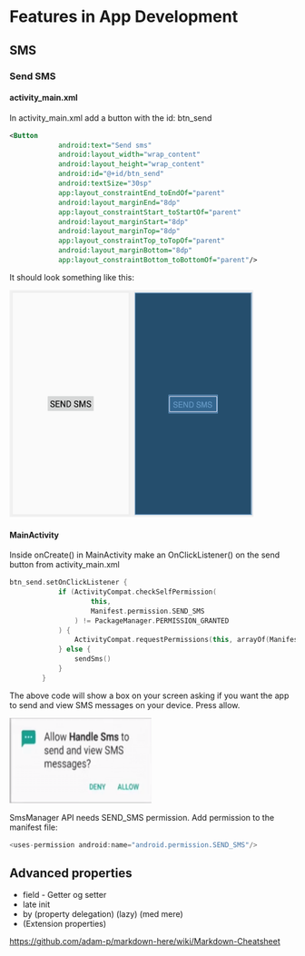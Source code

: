 # Features in App Development

## SMS

### Send SMS

#### activity_main.xml

In activity_main.xml add a button with the id: btn_send

```xml
<Button
            android:text="Send sms"
            android:layout_width="wrap_content"
            android:layout_height="wrap_content"
            android:id="@+id/btn_send"
            android:textSize="30sp"
            app:layout_constraintEnd_toEndOf="parent"
            android:layout_marginEnd="8dp"
            app:layout_constraintStart_toStartOf="parent"
            android:layout_marginStart="8dp"
            android:layout_marginTop="8dp"
            app:layout_constraintTop_toTopOf="parent"
            android:layout_marginBottom="8dp"
            app:layout_constraintBottom_toBottomOf="parent"/>
```
It should look something like this:

<img src="https://github.com/pernillelorup/AppDevelopmentFeatures/blob/master/Send_button.png" width="430" height="400">

#### MainActivity

Inside onCreate() in MainActivity make an OnClickListener() on the send button from activity_main.xml

```kotlin
btn_send.setOnClickListener {
            if (ActivityCompat.checkSelfPermission(
                    this,
                    Manifest.permission.SEND_SMS
                ) != PackageManager.PERMISSION_GRANTED
            ) {
                ActivityCompat.requestPermissions(this, arrayOf(Manifest.permission.SEND_SMS), requestSendSms)
            } else {
                sendSms()
            }
        }
```
The above code will show a box on your screen asking if you want the app to send and view SMS messages on your device. Press allow.

<img src="https://github.com/pernillelorup/AppDevelopmentFeatures/blob/master/Images/allowMessages.png" width="250" height="150">


SmsManager API needs SEND_SMS permission. Add permission to the manifest file:

```kotlin
<uses-permission android:name="android.permission.SEND_SMS"/>
```


## Advanced properties
* field - Getter og setter
* late init
* by (property delegation) (lazy) (med mere)
* (Extension properties)


https://github.com/adam-p/markdown-here/wiki/Markdown-Cheatsheet

